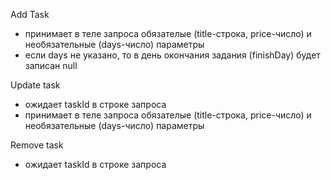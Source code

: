 Add Task

- принимает в теле запроса обязателые (title-строка, price-число) и необязательные (days-число) параметры
- если days не указано, то в день окончания задания (finishDay) будет записан null

Update task

- ожидает taskId в строке запроса
- принимает в теле запроса обязателые (title-строка, price-число) и необязательные (days-число) параметры

Remove task

- ожидает taskId в строке запроса
